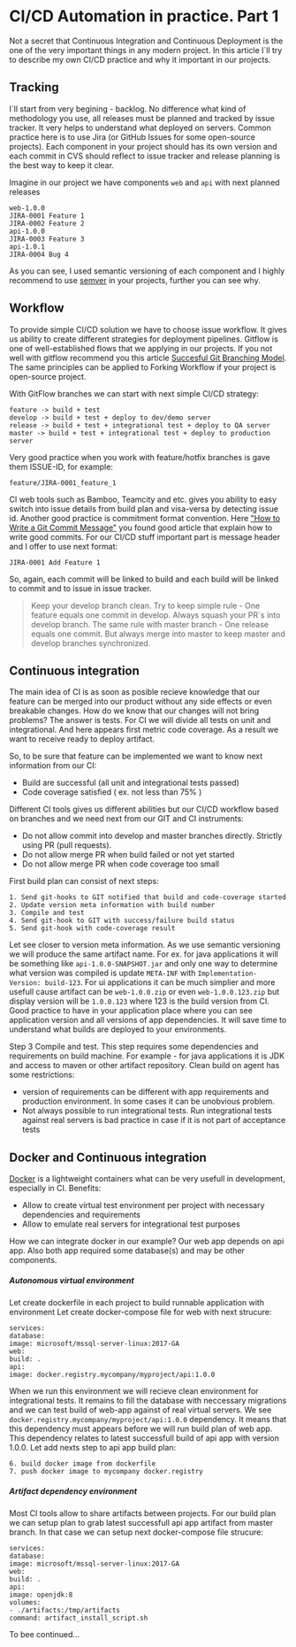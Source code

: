# CI/CD Automation in practice. Part 1

Not a secret that Continuous Integration and Continuous Deployment is the one of the very important things in any modern project. In this article I`ll try to describe my own CI/CD practice and why it important in our projects.

## Tracking

I`ll start from very begining - backlog. No difference what kind of methodology you use, all releases must be planned and tracked by issue tracker. It very helps to understand what deployed on servers. Common practice here is to use Jira (or GitHub Issues for some open-source projects).
Each component in your project should has its own version and each commit in CVS should reflect to issue tracker and release planning is the best way to keep it clear.


Imagine in our project we have components `web` and `api` with next planned releases
```
web-1.0.0
JIRA-0001 Feature 1
JIRA-0002 Feature 2
api-1.0.0
JIRA-0003 Feature 3
api-1.0.1
JIRA-0004 Bug 4
```

As you can see, I used semantic versioning of each component and I highly recommend to use [semver](https://semver.org/) in your projects, further you can see why.

## Workflow

To provide simple CI/CD solution we have to choose issue workflow. It gives us ability to create different strategies for deployment pipelines. Gitflow is one of well-established flows that we applying in our projects. If you not well with gitflow recommend you this article [Succesful Git Branching Model](http://nvie.com/posts/a-successful-git-branching-model/). The same principles can be applied to Forking Workflow if your project is open-source project.

With GitFlow branches we can start with next simple CI/CD strategy:
```
feature -> build + test
develop -> build + test + deploy to dev/demo server
release -> build + test + integrational test + deploy to QA server
master -> build + test + integrational test + deploy to production server
```

Very good practice when you work with feature/hotfix branches is gave them ISSUE-ID, for example:
```
feature/JIRA-0001_feature_1
```
CI web tools such as Bamboo, Teamcity and etc. gives you ability to easy switch into issue details from build plan and visa-versa by detecting issue id. Another good practice is commitment format convention. Here ["How to Write a Git Commit Message"](https://chris.beams.io/posts/git-commit/) you found good article that explain how to write good commits. For our CI/CD stuff important part is message header and I offer to use next format:
```
JIRA-0001 Add Feature 1
```
So, again, each commit will be linked to build and each build will be linked to commit and to issue in issue tracker.

> Keep your develop branch clean. Try to keep simple rule - One feature equals one commit in develop. Always squash your PR`s into develop branch. The same rule with master branch - One release equals one commit. But always merge into master to keep master and develop branches synchronized.

## Continuous integration

The main idea of CI is as soon as posible recieve knowledge that our feature can be merged into our product without any side effects or even breakable changes. How do we know that our changes will not bring problems? The answer is tests. For CI we will divide all tests on unit and integrational. And here appears first metric code coverage.
As a result we want to receive ready to deploy artifact.

So, to be sure that feature can be implemented we want to know next information from our CI:
- Build are successful (all unit and integrational tests passed)
- Code coverage satisfied ( ex. not less than 75% )

Different CI tools gives us different abilities but our CI/CD workflow based on branches and we need next from our GIT and CI instruments:
- Do not allow commit into develop and master branches directly. Strictly using PR (pull requests).
- Do not allow merge PR when build failed or not yet started
- Do not allow merge PR when code coverage too small

First build plan can consist of next steps:
```
1. Send git-hooks to GIT notified that build and code-coverage started
2. Update version meta information with build number
3. Compile and test
4. Send git-hook to GIT with success/failure build status
5. Send git-hook with code-coverage result
```

Let see closer to version meta information. As we use semantic versioning we will produce the same artifact name. For ex. for java applications it will be something like `api-1.0.0-SNAPSHOT.jar` and only one way to determine what version was compiled is update `META-INF` with `Implementation-Version: build-123`. For ui applications it can be much simplier and more usefull cause artifact can be `web-1.0.0.zip` or even `web-1.0.0.123.zip` but display version will be `1.0.0.123` where 123 is the build version from CI.
Good practice to have in your application place where you can see application version and all versions of app dependencies. It will save time to understand what builds are deployed to your environments.

Step 3 Compile and test. This step requires some dependencies and requirements on build machine. For example - for java applications it is JDK and access to maven or other artifact repository. Clean build on agent has some restrictions:
- version of requirements can be different with app requirements and production environment. In some cases it can be unobvious problem.
- Not always possible to run integrational tests. Run integrational tests against real servers is bad practice in case if it is not part of acceptance tests

## Docker and Continuous integration
[Docker](https://www.docker.com/) is a lightweight containers what can be very usefull in development, especially in CI.
Benefits:
- Allow to create virtual test environment per project with necessary dependencies and requirements
- Allow to emulate real servers for integrational test purposes

How we can integrate docker in our example?
Our web app depends on api app. Also both app required some database(s) and may be other components.

##### Autonomous virtual environment
Let create dockerfile in each project to build runnable application with environment
Let create docker-compose file for web with next strucure:
```
services:
database:
image: microsoft/mssql-server-linux:2017-GA
web:
build: .
api:
image: docker.registry.mycompany/myproject/api:1.0.0
```
When we run this environment we will recieve clean environment for integrational tests. It remains to fill the database with neccessary migrations and we can test build of web-app against of real virtual servers.
We see `docker.registry.mycompany/myproject/api:1.0.0` dependency. It means that this dependency must appears before we will run build plan of web app. This dependency relates to latest successfull build of api app with version 1.0.0.
Let add nexts step to api app build plan:
```
6. build docker image from dockerfile
7. push docker image to mycompany docker.registry
```
##### Artifact dependency environment
Most CI tools allow to share artifacts between projects.
For our build plan we can setup plan to grab latest successfull api app artifact from master branch. In that case we can setup next docker-compose file strucure:
```
services:
database:
image: microsoft/mssql-server-linux:2017-GA
web:
build: .
api:
image: openjdk:8
volumes:
- ./artifacts:/tmp/artifacts
command: artifact_install_script.sh
```

To bee continued...